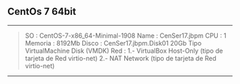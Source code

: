 ## CentOs 7 64bit
---
> SO : CentOS-7-x86_64-Minimal-1908
> Name : CenSer17.jbpm
> CPU : 1
> Memoria : 8192Mb
> Disco : CenSer17.jbpm.Disk01 20Gb Tipo VirtualMachine Disk (VMDK)
> Red : 1.- VirtualBox Host-Only (tipo de tarjeta de Red virtio-net)
>           2.- NAT Network (tipo de tarjeta de Red virtio-net)


-----------------------
